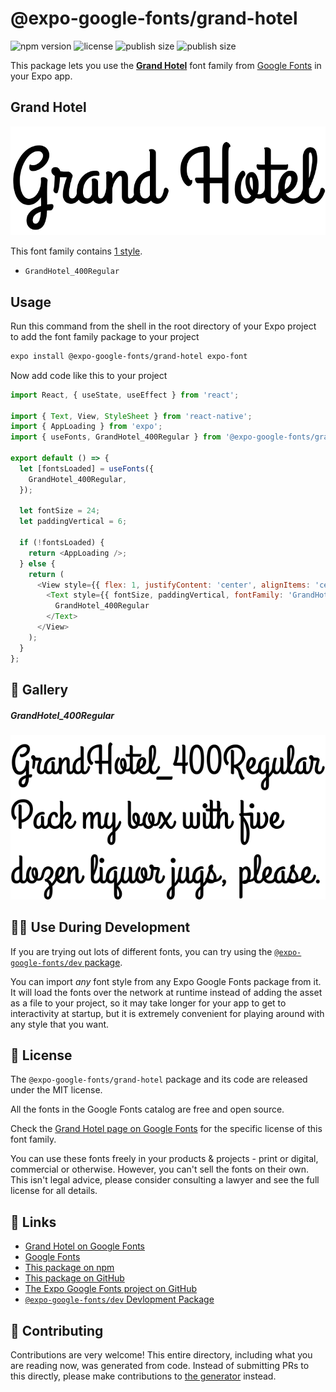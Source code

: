 # @expo-google-fonts/grand-hotel

![npm version](https://flat.badgen.net/npm/v/@expo-google-fonts/grand-hotel)
![license](https://flat.badgen.net/github/license/expo/google-fonts)
![publish size](https://flat.badgen.net/packagephobia/install/@expo-google-fonts/grand-hotel)
![publish size](https://flat.badgen.net/packagephobia/publish/@expo-google-fonts/grand-hotel)

This package lets you use the [**Grand Hotel**](https://fonts.google.com/specimen/Grand+Hotel) font family from [Google Fonts](https://fonts.google.com/) in your Expo app.

## Grand Hotel

![Grand Hotel](./font-family.png)

This font family contains [1 style](#-gallery).

- `GrandHotel_400Regular`

## Usage

Run this command from the shell in the root directory of your Expo project to add the font family package to your project
```sh
expo install @expo-google-fonts/grand-hotel expo-font
```

Now add code like this to your project
```js
import React, { useState, useEffect } from 'react';

import { Text, View, StyleSheet } from 'react-native';
import { AppLoading } from 'expo';
import { useFonts, GrandHotel_400Regular } from '@expo-google-fonts/grand-hotel';

export default () => {
  let [fontsLoaded] = useFonts({
    GrandHotel_400Regular,
  });

  let fontSize = 24;
  let paddingVertical = 6;

  if (!fontsLoaded) {
    return <AppLoading />;
  } else {
    return (
      <View style={{ flex: 1, justifyContent: 'center', alignItems: 'center' }}>
        <Text style={{ fontSize, paddingVertical, fontFamily: 'GrandHotel_400Regular' }}>
          GrandHotel_400Regular
        </Text>
      </View>
    );
  }
};

```

## 🔡 Gallery

##### GrandHotel_400Regular
![GrandHotel_400Regular](./GrandHotel_400Regular.ttf.png)


## 👩‍💻 Use During Development

If you are trying out lots of different fonts, you can try using the [`@expo-google-fonts/dev` package](https://github.com/expo/google-fonts/tree/master/font-packages/dev#readme).

You can import *any* font style from any Expo Google Fonts package from it. It will load the fonts
over the network at runtime instead of adding the asset as a file to your project, so it may take longer
for your app to get to interactivity at startup, but it is extremely convenient
for playing around with any style that you want.

## 📖 License

The `@expo-google-fonts/grand-hotel` package and its code are released under the MIT license.

All the fonts in the Google Fonts catalog are free and open source.

Check the [Grand Hotel page on Google Fonts](https://fonts.google.com/specimen/Grand+Hotel) for the specific license of this font family.

You can use these fonts freely in your products & projects - print or digital, commercial or otherwise. However, you can't sell the fonts on their own. This isn't legal advice, please consider consulting a lawyer and see the full license for all details.

## 🔗 Links

- [Grand Hotel on Google Fonts](https://fonts.google.com/specimen/Grand+Hotel)
- [Google Fonts](https://fonts.google.com/)
- [This package on npm](https://www.npmjs.com/package/@expo-google-fonts/grand-hotel)
- [This package on GitHub](https://github.com/expo/google-fonts/tree/master/font-packages/grand-hotel)
- [The Expo Google Fonts project on GitHub](https://github.com/expo/google-fonts)
- [`@expo-google-fonts/dev` Devlopment Package](https://github.com/expo/google-fonts/tree/master/font-packages/dev)

## 🤝 Contributing

Contributions are very welcome! This entire directory, including what you are reading now, was generated from code. Instead of submitting PRs to this directly, please make contributions to [the generator](https://github.com/expo/google-fonts/tree/master/packages/generator) instead.
